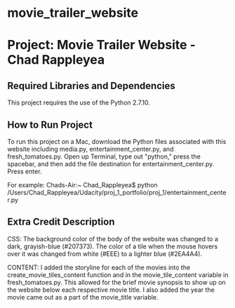 # movie_trailer_website
Project: Movie Trailer Website  - Chad Rappleyea
================================

Required Libraries and Dependencies
-----------------------------------
This project requires the use of the Python 2.7.10.


How to Run Project
------------------
To run this project on a Mac, download the Python files associated with this website including media.py, entertainment_center.py, and fresh_tomatoes.py. Open up Terminal, type out "python," press the spacebar, and then add the file destination for entertainment_center.py. Press enter. 

For example:
Chads-Air:~ Chad_Rappleyea$ python /Users/Chad_Rappleyea/Udacity/proj_1_portfolio/proj_1/entertainment_center.py

Extra Credit Description
------------------------
CSS:
The background color of the body of the website was changed to a dark, grayish-blue (#207373). The color of a tile when the mouse hovers over it was changed from white (#EEE) to a lighter blue (#2EA4A4). 

CONTENT:
I added the storyline for each of the movies into the create_movie_tiles_content function and in the movie_tile_content variable in fresh_tomatoes.py. This allowed for the brief movie synopsis to show up on the website below each respective movie title. I also added the year the movie came out as a part of the movie_title variable.

